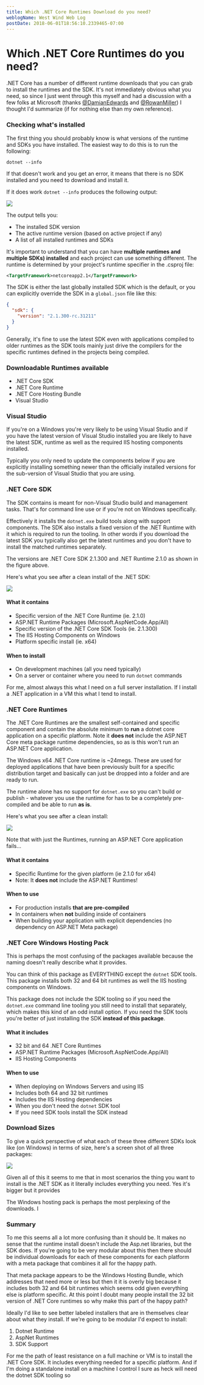 ```yaml
---
title: Which .NET Core Runtimes Download do you need?
weblogName: West Wind Web Log
postDate: 2018-06-01T18:56:10.2339465-07:00
---
```

# Which .NET Core Runtimes do you need?
.NET Core has a number of different runtime downloads that you can grab to install the runtimes and the SDK. It's not immediately obvious what you need, so since I just went through this myself and had a discussion with a few folks at Microsoft (thanks [@DamianEdwards](https://twitter.com/DamianEdwards?lang=en) and [@RowanMiller](https://twitter.com/RowanMiller10)) I thought I'd summarize (if for nothing else than my own reference).

### Checking what's installed
The first thing you should probably know is what versions of the runtime and SDKs you have installed. The easiest way to do this is to run the following:

```
dotnet --info
```

If that doesn't work and you get an error, it means that there is no SDK installed and you need to download and install it.

If it does work `dotnet --info` produces the following output:

![](DotnetInfo.png)

The output tells you:

* The installed SDK version
* The active runtime version (based on active project if any)
* A list of all installed runtimes and SDKs

It's important to understand that you can have **multiple runtimes and multiple SDKs) installed** and each project can use something different. The runtime is determined by your project's runtime specifier in the .csproj file:

```xml
<TargetFramework>netcoreapp2.1</TargetFramework>
```  

The SDK is either the last globally installed SDK which is the default, or you can explicitly override the SDK in a `global.json` file like this:

```json
{
  "sdk": {
    "version": "2.1.300-rc.31211"
  }
}
```

Generally, it's fine to use the latest SDK even with applications compiled to older runtimes as the SDK tools mainly just drive the compilers for the specific runtimes defined in the projects being compiled.

### Downloadable Runtimes available

* .NET Core SDK
* .NET Core Runtime
* .NET Core Hosting Bundle
* Visual Studio

### Visual Studio
If you're on a Windows you're very likely to be using Visual Studio and if you have the latest version of Visual Studio installed you are likely to have the latest SDK, runtime as well as the required IIS hosting components installed.

Typically you only need to update the components below if you are explicitly installing something newer than the officially installed versions for the sub-version of Visual Studio that you are using.

### .NET Core SDK
The SDK contains is meant for non-Visual Studio build and management tasks. That's for command line use or if you're not on Windows specifically.

Effectively it installs the `dotnet.exe` build tools along with support components. The SDK also installs a fixed version of the .NET Runtime with it which is required to run the tooling. In other words if you download the latest SDK you typically also get the latest runtimes and you don't have to install the matched runtimes separately.

The versions are .NET Core SDK 2.1.300 and .NET Runtime 2.1.0 as shown in the figure above.

Here's what you see after a clean install of the .NET SDK:

![](CleanSdkInstall.png)

#### What it contains

* Specific version of the .NET Core Runtime (ie. 2.1.0)
* ASP.NET Runtime Packages (Microsoft.AspNetCode.App/All)
* Specific version of the .NET Core SDK Tools (ie. 2.1.300)
* The IIS Hosting Components on Windows
* Platform specific install (ie. x64)

#### When to install

* On development machines (all you need typically)
* On a server or container where you need to run `dotnet` commands

For me, almost always this what I need on a full server installation. If I install a .NET application in a VM this what I tend to install.

### .NET Core Runtimes
The .NET Core Runtimes are the smallest self-contained and specific component and contain the absolute minimum to **run** a dotnet core application on a specific platform. Note it **does not** include the ASP.NET Core meta package runtime dependencies, so as is this won't run an ASP.NET Core application.

The Windows x64 .NET Core runtime is ~24megs. These are used for deployed applications that have been previously built for a specific distribution target and basically can just be dropped into a folder and are ready to run.

The runtime alone has no support for `dotnet.exe` so you can't build or publish - whatever you use the runtime for has to be a completely pre-compiled and be able to run **as is**.

Here's what you see after a clean install:

![](RuntimeInstall.png)

Note that with just the Runtimes, running an ASP.NET Core application fails...

#### What it contains
* Specific Runtime for the given platform (ie 2.1.0 for x64)
* Note: It **does not** include the ASP.NET Runtimes!

#### When to use
* For production installs **that are pre-compiled**
* In containers when **not** building inside of containers
* When building your application with explicit dependencies (no dependency on ASP.NET Meta package)

### .NET Core Windows Hosting Pack
This is perhaps the most confusing of the packages available because the naming doesn't really describe what it provides.

You can think of this package as EVERYTHING except the `dotnet` SDK tools. This package installs both 32 and 64 bit runtimes as well the IIS hosting components on Windows.

This package does not include the SDK tooling so if you need the `dotnet.exe` command line tooling you still need to install that separately, which makes this kind of an odd install option. If you need the SDK tools you're better of just installing the SDK **instead of this package**.

#### What it includes
* 32 bit and 64 .NET Core Runtimes
* ASP.NET Runtime Packages (Microsoft.AspNetCode.App/All)
* IIS Hosting Components

#### When to use

* When deploying on Windows Servers and using IIS
* Includes both 64 and 32 bit runtimes
* Includes the IIS Hosting dependencies
* When you don't need the `dotnet` SDK tool
* If you need SDK tools install the SDK instead

### Download Sizes
To give a quick perspective of what each of these three different SDKs look like (on Windows) in terms of size, here's a screen shot of all three packages:

![](DownloadSizes.png)

Given all of this it seems to me that in most scenarios the thing you want to install is the .NET SDK as it literally includes everything you need. Yes it's bigger but it provides 

The Windows hosting pack is perhaps the most perplexing of the downloads. I 

### Summary
To me this seems all a lot more confusing than it should be. It makes no sense that the runtime install doesn't include the Asp.net libraries, but the SDK does. If you're going to be very modular about this then there should be individual downloads for each of these components for each platform with a meta package that combines it all for the happy path.

That meta package appears to be the Windows Hosting Bundle, which addresses that need more or less but then it it is overly big because it includes both 32 and 64 bit runtimes which seems odd given everything else is platform specific. At this point I doubt many people install the 32 bit version of .NET Core runtimes so why make this part of the happy path?

Ideally I'd like to see better labeled installers that are in themselves clear about what they install. If we're going to be modular I'd expect to install:

1. Dotnet Runtime
2. AspNet Runtimes
3. SDK Support

For me the path of least resistance on a full machine or VM is to install the .NET Core SDK. It includes everything needed for a specific platform. And if I'm doing a standalone install on a machine I control I sure as heck will need the dotnet SDK tooling so 




